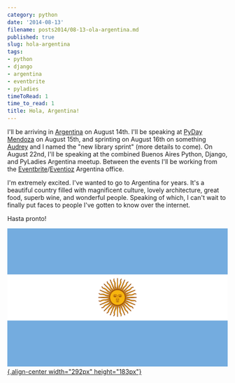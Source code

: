 ```yaml
---
category: python
date: '2014-08-13'
filename: posts2014/08-13-ola-argentina.md
published: true
slug: hola-argentina
tags:
- python
- django
- argentina
- eventbrite
- pyladies
timeToRead: 1
time_to_read: 1
title: Hola, Argentina!
---
```


I'll be arriving in [Argentina](http://en.wikipedia.org/wiki/Argentina)
on August 14th. I'll be speaking at [PyDay
Mendoza](https://eventioz.com.ar/e/pyday-mendoza-2014) on August 15th,
and sprinting on August 16th on something
[Audrey](https://twitter.com/audreyr) and I named the "new library
sprint" (more details to come). On August 22nd, I'll be speaking at
the combined Buenos Aires Python, Django, and PyLadies Argentina meetup.
Between the events I'll be working from the
[Eventbrite](http://www.eventbrite.com/)/[Eventioz](http://eventioz.com.ar)
Argentina office.

I'm extremely excited. I've wanted to go to Argentina for years. It's
a beautiful country filled with magnificent culture, lovely
architecture, great food, superb wine, and wonderful people. Speaking of
which, I can't wait to finally put faces to people I've gotten to know
over the internet.

Hasta pronto!

[![image](../../src/assets/images/800px-Flag_of_Argentina.png){.align-center
width="292px" height="183px"}](http://en.wikipedia.org/wiki/Argentina)
